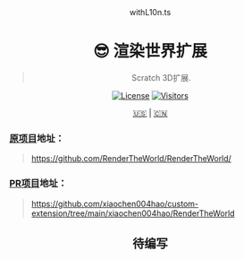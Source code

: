 <div align="center">withL10n.ts

# 😎 渲染世界扩展

> Scratch 3D扩展.

[![License](https://img.shields.io/github/license/RenderTheWorld/RenderTheWorld?labelColor=%23121c3d&color=%234a76ff&style=flat-square&labelStyle=upper&label=LICENSE)](https://github.com/RenderTheWorld/RenderTheWorld/blob/master/LICENSE)
[![Visitors](https://api.visitorbadge.io/api/visitors?path=https%3A%2F%2Fgithub.com%2FRenderTheWorld%2FRenderTheWorld&labelColor=%23121c3d&countColor=%234a76ff&style=flat-square&labelStyle=upper)](https://visitorbadge.io/status?path=https%3A%2F%2Fgithub.com%2FRenderTheWorld%2FRenderTheWorld)

[🇺🇸](./README.md) | [🇨🇳](./README_zh-CN.md)

</div>

### [原项目](https://github.com/RenderTheWorld/RenderTheWorld/)地址：
> https://github.com/RenderTheWorld/RenderTheWorld/
### [PR项目](https://github.com/xiaochen004hao/custom-extension/tree/main/xiaochen004hao/RenderTheWorld)地址：
> https://github.com/xiaochen004hao/custom-extension/tree/main/xiaochen004hao/RenderTheWorld

<div align="center">

## 待编写

</div>
